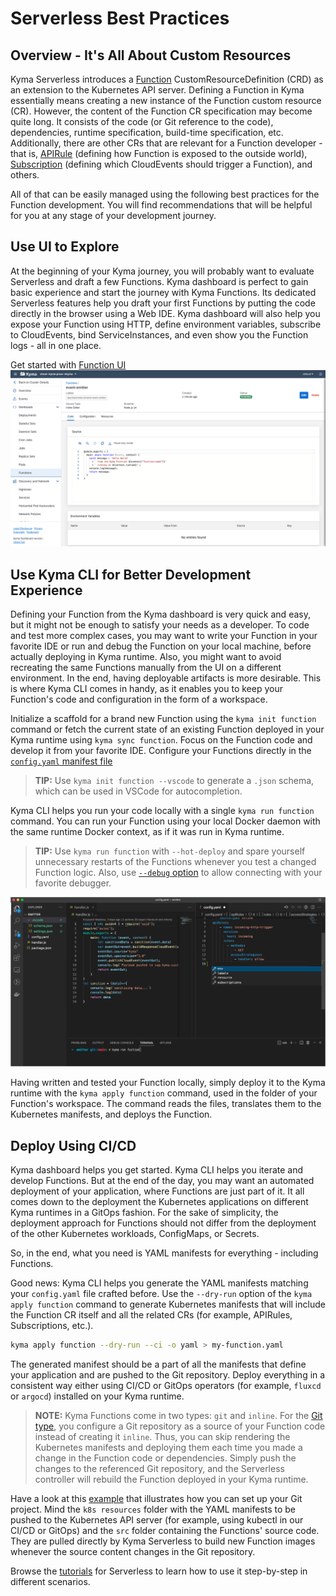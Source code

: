 # Serverless Best Practices

## Overview - It's All About Custom Resources

Kyma Serverless introduces a [Function](resources/06-10-function-cr.md) CustomResourceDefinition (CRD) as an extension to the Kubernetes API server.
Defining a Function in Kyma essentially means creating a new instance of the Function custom resource (CR). However, the content of the Function CR specification may become quite long. It consists of the code (or Git reference to the code), dependencies, runtime specification, build-time specification, etc. Additionally, there are other CRs that are relevant for a Function developer - that is, [APIRule](https://kyma-project.io/docs/kyma/latest/05-technical-reference/00-custom-resources/apix-01-apirule/) (defining how Function is exposed to the outside world), [Subscription](https://kyma-project.io/docs/kyma/latest/05-technical-reference/00-custom-resources/evnt-01-subscription/) (defining which CloudEvents should trigger a Function), and others.


All of that can be easily managed using the following best practices for the Function development. You will find recommendations that will be helpful for you at any stage of your development journey.

## Use UI to Explore

At the beginning of your Kyma journey, you will probably want to evaluate Serverless and draft a few Functions.
Kyma dashboard is perfect to gain basic experience and start the journey with Kyma Functions. Its dedicated Serverless features help you draft your first Functions by putting the code directly in the browser using a Web IDE.
Kyma dashboard will also help you expose your Function using HTTP, define environment variables, subscribe to CloudEvents, bind ServiceInstances, and even show you the Function logs - all in one place.

Get started with [Function UI](tutorials/01-10-create-inline-function.md)
![function-ui](../assets/svls-function-ui.png)

## Use Kyma CLI for Better Development Experience

Defining your Function from the Kyma dashboard is very quick and easy, but it might not be enough to satisfy your needs as a developer. To code and test more complex cases, you may want to write your Function in your favorite IDE or run and debug the Function on your local machine, before actually deploying in Kyma runtime. Also, you might want to avoid recreating the same Functions manually from the UI on a different environment. In the end, having deployable artifacts is more desirable. This is where Kyma CLI comes in handy, as it enables you to keep your Function's code and configuration in the form of a workspace. 

Initialize a scaffold for a brand new Function using the `kyma init function` command or fetch the current state of an existing Function deployed in your Kyma runtime using `kyma sync function`.
Focus on the Function code and develop it from your favorite IDE. Configure your Functions directly in the [`config.yaml` manifest file](technical-reference/07-60-function-configuration-file.md)
>**TIP:** Use `kyma init function --vscode` to generate a `.json` schema, which can be used in VSCode for autocompletion.

Kyma CLI helps you run your code locally with a single `kyma run function` command. You can run your Function using your local Docker daemon with the same runtime Docker context, as if it was run in Kyma runtime.

>**TIP:** Use `kyma run function` with `--hot-deploy` and spare yourself unnecessary restarts of the Functions whenever you test a changed Function logic. Also, use [`--debug` option](tutorials/01-40-debug-function.md) to allow connecting with your favorite debugger.
>>

![kyma-cli-functions](../assets/svls-kyma-cli-functions.png)

Having written and tested your Function locally, simply deploy it to the Kyma runtime with the `kyma apply function` command, used in the folder of your Function's workspace. The command reads the files, translates them to the Kubernetes manifests, and deploys the Function.


## Deploy Using CI/CD

Kyma dashboard helps you get started. Kyma CLI helps you iterate and develop Functions. 
But at the end of the day, you may want an automated deployment of your application, where Functions are just part of it.
It all comes down to the deployment the Kubernetes applications on different Kyma runtimes in a GitOps fashion. For the sake of simplicity, the deployment approach for Functions should not differ from the deployment of the other Kubernetes workloads, ConfigMaps, or Secrets.

So, in the end, what you need is YAML manifests for everything - including Functions.

Good news: Kyma CLI helps you generate the YAML manifests matching your `config.yaml` file crafted before.
Use the `--dry-run` option of the `kyma apply function` command to generate Kubernetes manifests that will include the Function CR itself and all the related CRs (for example, APIRules, Subscriptions, etc.).

   ```bash
   kyma apply function --dry-run --ci -o yaml > my-function.yaml
   ```  

The generated manifest should be a part of all the manifests that define your application and are pushed to the Git repository.
Deploy everything in a consistent way either using CI/CD or GitOps operators (for example, `fluxcd` or `argocd`) installed on your Kyma runtime.

>**NOTE:** Kyma Functions come in two types: `git` and `inline`. For the [Git type](tutorials/01-11-create-git-function.md), you configure a Git repository as a source of your Function code instead of creating it `inline`.
Thus, you can skip rendering the Kubernetes manifests and deploying them each time you made a change in the Function code or dependencies. Simply push the changes to the referenced Git repository, and the Serverless controller will rebuild the Function deployed in your Kyma runtime. 

Have a look at this [example](https://github.com/kyma-project/examples/tree/main/incluster_eventing) that illustrates how you can set up your Git project. Mind the `k8s resources` folder with the YAML manifests to be pushed to the Kubernetes API server (for example, using kubectl in our CI/CD or GitOps) and the `src` folder containing the Functions' source code. They are pulled directly by Kyma Serverless to build new Function images whenever the source content changes in the Git repository.  

Browse the [tutorials](tutorials/README.md) for Serverless to learn how to use it step-by-step in different scenarios.